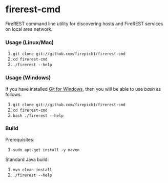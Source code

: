 firerest-cmd
===============

FireREST command line utility for discovering hosts and FireREST services on local area network.

### Usage (Linux/Mac)

1. `git clone git://github.com/firepick1/firerest-cmd`
2. `cd firerest-cmd`
3. `./firerest --help`

### Usage (Windows)
If you have installed [Git for Windows](http://git-scm.com/download/win), 
then you will be able to use _bash_ as follows:

1. `git clone git://github.com/firepick1/firerest-cmd`
2. `cd firerest-cmd`
3. `bash ./firerest --help`

### Build
Prerequisites:

1. `sudo apt-get install -y maven`

Standard Java build:

1. `mvn clean install`
1. `./firerest --help`
